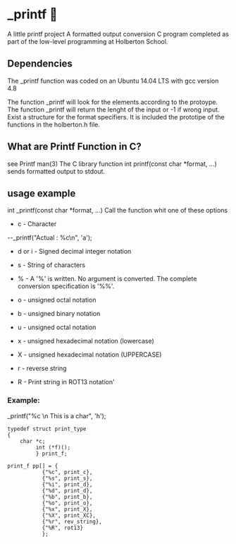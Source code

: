 # _printf 📄

A little printf project
A formatted output conversion C program completed as part of the low-level programming at Holberton School.

## Dependencies
The _printf function was coded on an Ubuntu 14.04 LTS with gcc version 4.8

The function _printf will look for the elements according to the protoype.
The function _printf will return the lenght of the input or -1 if wrong input.
Exist a structure for the format specifiers.
It is included the prototipe of the functions in the holberton.h file.

## What are Printf Function in C?
see Printf man(3)
The C library function int printf(const char *format, ...) sends formatted output to stdout.

## usage example
int _printf(const char *format, ...)
Call the function whit one of these options

- c - Character

--_printf("Actual     : %c\n", 'a');

- d or i - Signed decimal integer notation

- s - String of characters

- % - A '%' is written. No argument is converted. The complete conversion specification is '%%'.

- o - unsigned octal notation

- b - unsigned binary notation

- u - unsigned octal notation

- x - unsigned hexadecimal notation (lowercase)

- X - unsigned hexadecimal notation (UPPERCASE)

- r - reverse string

- R - Print string in ROT13 notation'

###  Example:

_printf("%c \n This is a char", 'h');

```struct
typedef struct print_type
{
	char *c;
	     int (*f)();
	     } print_f;

print_f pp[] = {
	       {"%c", print_c},
	       {"%s", print_s},
	       {"%i", print_d},
	       {"%d", print_d},
	       {"%b", print_b},
	       {"%o", print_o},
	       {"%x", print_X},
	       {"%X", print_XC},
	       {"%r", rev_string},
	       {"%R", rot13}
	       };

```